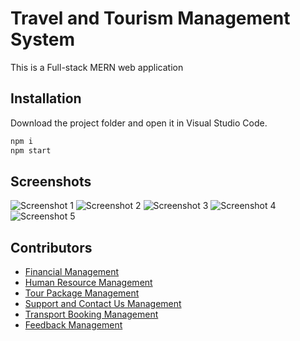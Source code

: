 # Travel and Tourism Management System

This is a Full-stack MERN web application 

## Installation

Download the project folder and open it in Visual Studio Code.

```bash
npm i
npm start
```

## Screenshots

![Screenshot 1](https://imagetolink.com/ib/Ts5penUP4G.jpeg)
![Screenshot 2](https://imagetolink.com/ib/XLcM8PkaiP.jpeg)
![Screenshot 3](https://imagetolink.com/ib/BGARMmKDYA.jpeg)
![Screenshot 4](https://imagetolink.com/ib/66IngazJ8F.jpeg)
![Screenshot 5](https://imagetolink.com/ib/R7eHioM8sW.jpeg)

## Contributors

- [Financial Management](https://github.com/PulniSL) 
- [Human Resource Management](https://github.com/MARASINGHAGEPIUMIBHAGYA) 
- [Tour Package Management](https://github.com/SandupamaSRS)
- [Support and Contact Us Management](https://github.com/malmiwithanage)
- [Transport Booking Management](https://github.com/sanudasandipa)
- [Feedback Management](https://github.com/it22542342)

